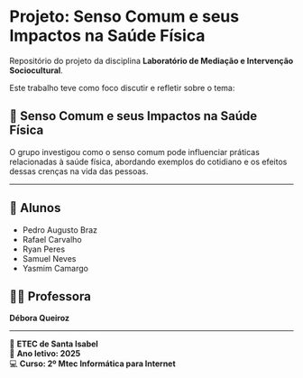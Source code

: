 # Projeto: Senso Comum e seus Impactos na Saúde Física

Repositório do projeto da disciplina **Laboratório de Mediação e Intervenção Sociocultural**.

Este trabalho teve como foco discutir e refletir sobre o tema:

## 🧠 Senso Comum e seus Impactos na Saúde Física

O grupo investigou como o senso comum pode influenciar práticas relacionadas à saúde física, abordando exemplos do cotidiano e os efeitos dessas crenças na vida das pessoas.

---

## 👥 Alunos

- Pedro Augusto Braz  
- Rafael Carvalho  
- Ryan Peres  
- Samuel Neves  
- Yasmim Camargo  

## 👩‍🏫 Professora

**Débora Queiroz**

---------------------

📍 **ETEC de Santa Isabel**  
📅 **Ano letivo: 2025**  
💻 **Curso: 2º Mtec Informática para Internet**
